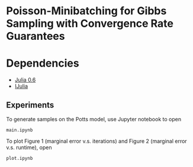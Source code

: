 # Poisson-Minibatching for Gibbs Sampling with Convergence Rate Guarantees

# Dependencies
* [Julia 0.6](https://julialang.org/)
* [IJulia](https://github.com/JuliaLang/IJulia.jl)

## Experiments
To generate samples on the Potts model, use Jupyter notebook to open
```
main.ipynb
```
To plot Figure 1 (marginal error v.s. iterations) and Figure 2 (marginal error v.s. runtime), open
```
plot.ipynb
```
